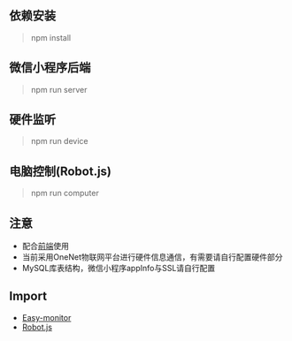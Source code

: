 ## 依赖安装

> npm install

## 微信小程序后端

> npm run server

## 硬件监听

> npm run device

## 电脑控制(Robot.js)

> npm run computer

## 注意

- 配合[前端](https://github.com/N3kox/broomFE)使用
- 当前采用OneNet物联网平台进行硬件信息通信，有需要请自行配置硬件部分
- MySQL库表结构，微信小程序appInfo与SSL请自行配置

## Import

- [Easy-monitor](https://github.com/hyj1991/easy-monitor)
- [Robot.js](https://github.com/octalmage/robotjs/tree/master/src)
